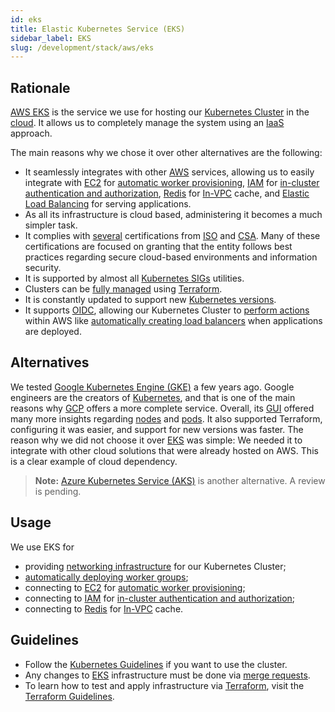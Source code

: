 ```yaml
---
id: eks
title: Elastic Kubernetes Service (EKS)
sidebar_label: EKS
slug: /development/stack/aws/eks
---
```


## Rationale

[AWS EKS][EKS] is the service we use
for hosting our [Kubernetes Cluster][KUBERNETES]
in the [cloud](https://en.wikipedia.org/wiki/Cloud_computing).
It allows us to completely manage the system
using an [IaaS](https://en.wikipedia.org/wiki/Infrastructure_as_a_service)
approach.

The main reasons why we chose it over other alternatives are the following:

- It seamlessly integrates with other [AWS][AWS] services,
  allowing us to easily integrate with [EC2](/development/stack/aws/ec2/)
  for [automatic worker provisioning](https://github.com/kubernetes/autoscaler/tree/master/cluster-autoscaler),
  [IAM](/development/stack/aws/iam/)
  for [in-cluster authentication and authorization](https://gitlab.com/fluidattacks/universe/-/blob/086a0ace31819d4db76113a20f029c991d8375ce/makes/applications/makes/k8s/src/terraform/variables.tf#L55),
  [Redis](/development/stack/aws/redis/)
  for [In-VPC](/development/stack/aws/vpc/) cache,
  and [Elastic Load Balancing](/development/stack/aws/elb/)
  for serving applications.
- As all its infrastructure is cloud based,
  administering it becomes a much simpler task.
- It complies with [several](https://aws.amazon.com/compliance/iso-certified/)
  certifications from [ISO](https://en.wikipedia.org/wiki/International_Organization_for_Standardization)
  and [CSA](https://en.wikipedia.org/wiki/Cloud_Security_Alliance).
  Many of these certifications are focused on granting
  that the entity follows best practices
  regarding secure cloud-based environments
  and information security.
- It is supported by almost all [Kubernetes SIGs](https://github.com/kubernetes-sigs)
  utilities.
- Clusters can be [fully managed](https://gitlab.com/fluidattacks/universe/-/blob/ba230133febd3325d0f5c995f638a176b89d32a2/makes/applications/makes/k8s/src/terraform/cluster.tf)
  using [Terraform][TERRAFORM].
- It is constantly updated to support new [Kubernetes versions](https://docs.aws.amazon.com/eks/latest/userguide/kubernetes-versions.html).
- It supports [OIDC](https://docs.aws.amazon.com/eks/latest/userguide/authenticate-oidc-identity-provider.html),
  allowing our Kubernetes Cluster to [perform actions](https://gitlab.com/fluidattacks/universe/-/blob/086a0ace31819d4db76113a20f029c991d8375ce/makes/applications/makes/k8s/src/terraform/autoscaler.tf#L52)
  within AWS
  like [automatically creating load balancers](https://github.com/kubernetes-sigs/aws-load-balancer-controller)
  when applications are deployed.

## Alternatives

We tested [Google Kubernetes Engine (GKE)](https://cloud.google.com/kubernetes-engine)
a few years ago.
Google engineers are the creators of [Kubernetes][KUBERNETES],
and that is one of the main reasons why [GCP](https://cloud.google.com/gcp/)
offers a more complete service.
Overall,
its [GUI](https://en.wikipedia.org/wiki/Graphical_user_interface)
offered many more insights
regarding [nodes](https://kubernetes.io/docs/concepts/architecture/nodes/)
and [pods](https://kubernetes.io/docs/concepts/workloads/pods/).
It also supported Terraform,
configuring it was easier,
and support for new versions was faster.
The reason why we did not choose it over [EKS][EKS] was simple:
We needed it to integrate with other cloud solutions
that were already hosted on AWS.
This is a clear example of cloud dependency.

> **Note:**
> [Azure Kubernetes Service (AKS)](https://azure.microsoft.com/en-us/overview/kubernetes-on-azure/)
> is another alternative.
> A review is pending.

## Usage

We use EKS for

- providing [networking infrastructure](https://gitlab.com/fluidattacks/universe/-/blob/086a0ace31819d4db76113a20f029c991d8375ce/makes/applications/makes/k8s/src/terraform/network.tf)
  for our Kubernetes Cluster;
- [automatically deploying worker groups](https://gitlab.com/fluidattacks/universe/-/blob/086a0ace31819d4db76113a20f029c991d8375ce/makes/applications/makes/k8s/src/terraform/cluster.tf#L29);
- connecting to [EC2](/development/stack/aws/ec2/)
  for [automatic worker provisioning](https://github.com/kubernetes/autoscaler/tree/master/cluster-autoscaler);
- connecting to [IAM](/development/stack/aws/iam/)
  for [in-cluster authentication and authorization](https://gitlab.com/fluidattacks/universe/-/blob/086a0ace31819d4db76113a20f029c991d8375ce/makes/applications/makes/k8s/src/terraform/variables.tf#L55);
- connecting to [Redis](/development/stack/aws/redis/)
  for [In-VPC](/development/stack/aws/vpc/) cache.

## Guidelines

- Follow the [Kubernetes Guidelines](/development/stack/kubernetes/#guidelines)
  if you want to use the cluster.
- Any changes to [EKS][EKS] infrastructure must be done via
  [merge requests](https://docs.gitlab.com/ee/user/project/merge_requests/).
- To learn how to test and apply infrastructure via [Terraform][TERRAFORM],
  visit the [Terraform Guidelines](/development/stack/terraform#guidelines).

[AWS]: /development/stack/aws/
[EKS]: https://aws.amazon.com/eks/
[KUBERNETES]: /development/stack/kubernetes/
[TERRAFORM]: /development/stack/terraform/
